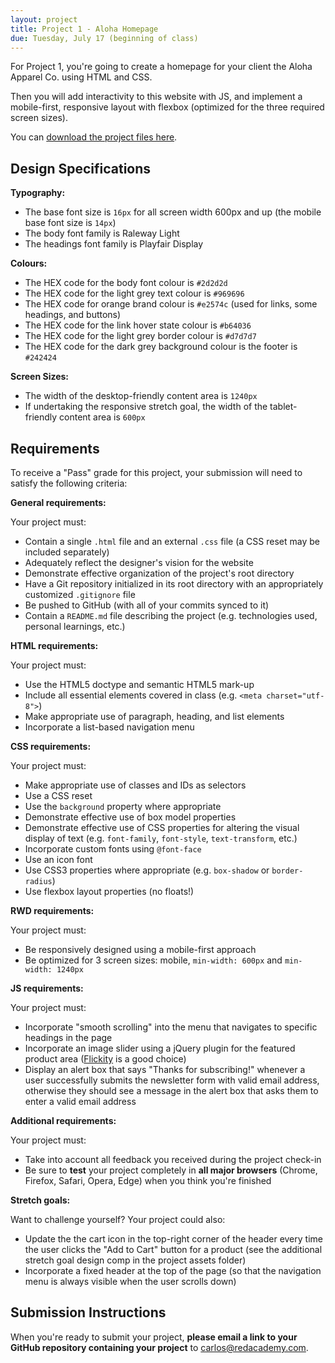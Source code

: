 ```yaml
---
layout: project
title: Project 1 - Aloha Homepage
due: Tuesday, July 17 (beginning of class)
---
```


For Project 1, you're going to create a homepage for your client the Aloha Apparel Co. using HTML and CSS.

Then you will add interactivity to this website with JS, and implement a mobile-first, responsive layout with flexbox (optimized for the three required screen sizes).

You can [download the project files here](https://s3-us-west-2.amazonaws.com/red-wdp/project-files/project-01.zip).

## Design Specifications

**Typography:**

* The base font size is `16px` for all screen width 600px and up (the mobile base font size is `14px`)
* The body font family is Raleway Light
* The headings font family is Playfair Display

**Colours:**

* The HEX code for the body font colour is `#2d2d2d`
* The HEX code for the light grey text colour is `#969696`
* The HEX code for orange brand colour is `#e2574c` (used for links, some headings, and buttons)
* The HEX code for the link hover state colour is `#b64036`
* The HEX code for the light grey border colour is `#d7d7d7`
* The HEX code for the dark grey background colour is the footer is `#242424`

**Screen Sizes:**

* The width of the desktop-friendly content area is `1240px`
* If undertaking the responsive stretch goal, the width of the tablet-friendly content area is `600px`

## Requirements

To receive a "Pass" grade for this project, your submission will need to satisfy the following criteria:

**General requirements:**

Your project must:

* Contain a single `.html` file and an external `.css` file (a CSS reset may be included separately)
* Adequately reflect the designer's vision for the website
* Demonstrate effective organization of the project's root directory
* Have a Git repository initialized in its root directory with an appropriately customized `.gitignore` file
* Be pushed to GitHub (with all of your commits synced to it)
* Contain a `README.md` file describing the project (e.g. technologies used, personal learnings, etc.)

**HTML requirements:**

Your project must:

* Use the HTML5 doctype and semantic HTML5 mark-up
* Include all essential elements covered in class (e.g. `<meta charset="utf-8">`)
* Make appropriate use of paragraph, heading, and list elements
* Incorporate a list-based navigation menu

**CSS requirements:**

Your project must:

* Make appropriate use of classes and IDs as selectors
* Use a CSS reset
* Use the `background` property where appropriate
* Demonstrate effective use of box model properties
* Demonstrate effective use of CSS properties for altering the visual display of text (e.g. `font-family`, `font-style`, `text-transform`, etc.)
* Incorporate custom fonts using `@font-face`
* Use an icon font
* Use CSS3 properties where appropriate (e.g. `box-shadow` or `border-radius`)
* Use flexbox layout properties (no floats!)

**RWD requirements:**

Your project must:

* Be responsively designed using a mobile-first approach
* Be optimized for 3 screen sizes: mobile, `min-width: 600px` and `min-width: 1240px`

**JS requirements:**

Your project must:

* Incorporate "smooth scrolling" into the menu that navigates to specific headings in the page
* Incorporate an image slider using a jQuery plugin for the featured product area ([Flickity](http://flickity.metafizzy.co/) is a good choice)
* Display an alert box that says "Thanks for subscribing!" whenever a user successfully submits the newsletter form with valid email address, otherwise they should see a message in the alert box that asks them to enter a valid email address

**Additional requirements:**

Your project must:

* Take into account all feedback you received during the project check-in
* Be sure to **test** your project completely in **all major browsers** (Chrome, Firefox, Safari, Opera, Edge) when you think you're finished

**Stretch goals:**

Want to challenge yourself? Your project could also:

* Update the the cart icon in the top-right corner of the header every time the user clicks the "Add to Cart" button for a product (see the additional stretch goal design comp in the project assets folder)
* Incorporate a fixed header at the top of the page (so that the navigation menu is always visible when the user scrolls down)

## Submission Instructions

When you're ready to submit your project, **please email a link to your GitHub repository containing your project** to [carlos@redacademy.com](mailto:carlos@redacademy.com).
